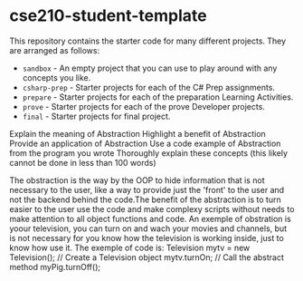 # cse210-student-template

This repository contains the starter code for many different projects. They are arranged as follows:

- `sandbox` - An empty project that you can use to play around with any concepts you like.
- `csharp-prep` - Starter projects for each of the C# Prep assignments.
- `prepare` - Starter projects for each of the preparation Learning Activities.
- `prove` - Starter projects for each of the prove Developer projects.
- `final` - Starter projects for final project.

Explain the meaning of Abstraction
Highlight a benefit of Abstraction
Provide an application of Abstraction
Use a code example of Abstraction from the program you wrote
Thoroughly explain these concepts (this likely cannot be done in less than 100 words)

The obstraction is the way by the OOP to hide information that is not necessary to the user, like a way to provide just the 'front' to the user and not the backend behind the code.The benefit of the abstraction is to turn easier to the user use the code and make complexy scripts without needs to make attention to all object functions and code. An exemple of obstration is yoour television, you can turn on and wach your movies and channels, but is not necessary for you know how the television is working inside, just to know how use it.
The exemple of code is:
Television mytv = new Television(); // Create a Television object
mytv.turnOn; // Call the abstract method
myPig.turnOff();
